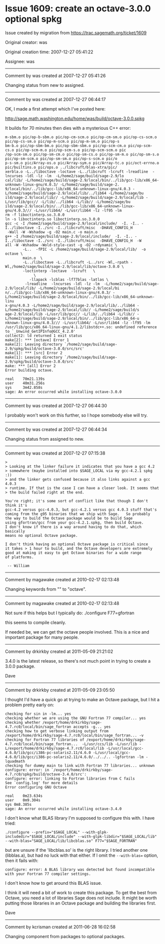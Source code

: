 # Issue 1609: create an octave-3.0.0 optional spkg

Issue created by migration from https://trac.sagemath.org/ticket/1609

Original creator: was

Original creation time: 2007-12-27 05:41:22

Assignee: was




---

Comment by was created at 2007-12-27 05:41:26

Changing status from new to assigned.


---

Comment by was created at 2007-12-27 06:44:17

OK, I made a first attempt which I've posted here:

http://sage.math.washington.edu/home/was/build/octave-3.0.0.spkg

It builds for 70 minutes then dies with a mysterious C++ error:


```
m-sbm.o pic/op-b-sbm.o pic/op-cm-scm.o pic/op-cm-sm.o pic/op-cs-scm.o pic/op-cs-sm.o pic/op-m-scm.o pic/op-m-sm.o pic/op-s
bm-b.o pic/op-sbm-bm.o pic/op-sbm-sbm.o pic/op-scm-cm.o pic/op-scm-cs.o pic/op-scm-m.o pic/op-scm-s.o pic/op-scm-scm.o pic
/op-scm-sm.o pic/op-sm-cm.o pic/op-sm-cs.o pic/op-sm-m.o pic/op-sm-s.o pic/op-sm-scm.o pic/op-sm-sm.o pic/op-s-scm.o pic/o
p-s-sm.o pic/Array-os.o pic/Array-sym.o pic/Array-tc.o pic/oct-errno.o pic/builtins.o pic/ops.o ../libcruft/blas-xtra/pic/
xerbla.o -L../liboctave -loctave -L../libcruft -lcruft -lreadline  -lncurses -ldl -lz -lm  -L/home2/sage/build/sage-2.9/lo
cal/lib/ -L/home2/sage/build/sage-2.9/local/bin/../lib/gcc-lib/x86_64-unknown-linux-gnu/4.0.3/ -L/home2/sage/build/sage-2.
9/local/bin/../lib/gcc-lib/x86_64-unknown-linux-gnu/4.0.3 -L/home2/sage/build/sage-2.9/local/lib/../lib64 -L/home2/sage/bu
ild/sage-2.9/local/lib// -L/home2/sage/build/sage-2.9/local/lib -L/usr/lib/gcc// -L/lib/../lib64 -L/lib// -L/home2/sage/bu
ild/sage-2.9/local/bin/../lib/gcc-lib/x86_64-unknown-linux-gnu/4.0.3/// -L/usr/lib64/ -L/usr/lib64 -lz -lf95 -lm
rm -f liboctinterp.so.3.0.0
ln -s liboctinterp.so liboctinterp.so.3.0.0
gcc -c -I /home2/sage/build/sage-2.9/local/include/  -I. -I.. -I../liboctave -I../src -I../libcruft/misc  -DHAVE_CONFIG_H 
 -Wall -W -Wshadow -g -O2 main.c -o main.o
g++ -I /home2/sage/build/sage-2.9/local/include/  -I. -I.. -I../liboctave -I../src -I../libcruft/misc  -DHAVE_CONFIG_H  -W
all -W -Wshadow -Wold-style-cast -g -O2 -rdynamic \
        -L..  -fPIC -L /home2/sage/build/sage-2.9/local/lib/  -o octave \
        main.o  \   
        -L../liboctave -L../libcruft -L../src -Wl,-rpath -Wl,/home2/sage/build/sage-2.9/local/lib/octave-3.0.0 \
        -loctinterp -loctave  -lcruft   \
             \
           -llapack -lcblas -lf77blas -latlas \
         -lreadline  -lncurses -ldl -lz -lm  -L/home2/sage/build/sage-2.9/local/lib/ -L/home2/sage/build/sage-2.9/local/bi
n/../lib/gcc-lib/x86_64-unknown-linux-gnu/4.0.3/ -L/home2/sage/build/sage-2.9/local/bin/../lib/gcc-lib/x86_64-unknown-linu
x-gnu/4.0.3 -L/home2/sage/build/sage-2.9/local/lib/../lib64 -L/home2/sage/build/sage-2.9/local/lib// -L/home2/sage/build/s
age-2.9/local/lib -L/usr/lib/gcc// -L/lib/../lib64 -L/lib// -L/home2/sage/build/sage-2.9/local/bin/../lib/gcc-lib/x86_64-u
nknown-linux-gnu/4.0.3/// -L/usr/lib64/ -L/usr/lib64 -lz -lf95 -lm
/usr/lib/gcc/x86_64-linux-gnu/4.1.2/libstdc++.so: undefined reference to `_Unwind_GetIPInfo@GCC_4.2.0'
collect2: ld returned 1 exit status
make[2]: *** [octave] Error 1
make[2]: Leaving directory `/home2/sage/build/sage-2.9/spkg/build/octave-3.0.0/src/src'
make[1]: *** [src] Error 2
make[1]: Leaving directory `/home2/sage/build/sage-2.9/spkg/build/octave-3.0.0/src'
make: *** [all] Error 2
Error building octave.

real    70m21.139s  
user    40m31.256s  
sys     3m42.858s   
sage: An error occurred while installing octave-3.0.0

```



---

Comment by was created at 2007-12-27 06:44:30

I probably won't work on this further, so I hope somebody else will try.


---

Comment by was created at 2007-12-27 06:44:34

Changing status from assigned to new.


---

Comment by was created at 2007-12-27 07:15:38


```
> 
> Looking at the linker failure it indicates that you have a gcc 4.2
> somewhere (maybe installed into $SAGE_LOCAL via my gcc-4.2.1 spkg :))
> and the linker gets confused because it also links against a gcc 4.0.3
> runtime. If that is the case I can have a closer look. It seems that
> the build failed right at the end.

You're right; it's some sort of conflict like that though I don't think it's
gcc-4.2 versus gcc-4.0.3, but gcc-4.2.1 versus gcc 4.0.3 stuff that's
coming from the g95 binaries that we ship with Sage.   So probably
the way to build the Octave package would be to build Sage
using gfortran/gcc from your gcc-4.2.1.spkg, then build Octave. 
I don't know if there is a way around having to do that, which basically
means no optional Octave package.  

I don't think having an optional Octave package is critical since
it takes > 1 hour to build, and the Octave developers are extremely
good at making it easy to get Octave binaries for a wide range
of platforms. 

 -- William
```



---

Comment by magawake created at 2010-02-17 02:13:48

Changing keywords from "" to "octave".


---

Comment by magawake created at 2010-02-17 02:13:48

Not sure if this helps but I typically do:
./configure F77=gfortran

this seems to compile cleanly. 

If needed be, we can get the octave people involved. This is a nice and important package for many people.


---

Comment by drkirkby created at 2011-05-09 21:21:02

3.4.0 is the latest release, so there's not much point in trying to create a 3.0.0 package. 

Dave


---

Comment by drkirkby created at 2011-05-09 23:05:50

I thought I'd have a quick go at trying to make an Octave package, but I hit a problem pretty early on:


```
checking for sin in -lm... yes
checking whether we are using the GNU Fortran 77 compiler... yes
checking whether /export/home/drkirkby/sage-4.7.rc0/local/bin/sage_fortran accepts -g... yes
checking how to get verbose linking output from /export/home/drkirkby/sage-4.7.rc0/local/bin/sage_fortran... -v
checking for Fortran 77 libraries of /export/home/drkirkby/sage-4.7.rc0/local/bin/sage_fortran...  -L/usr/ccs/lib -L/usr/lib -L/export/home/drkirkby/sage-4.7.rc0/local/lib -L/usr/local/gcc-4.6.0/lib/gcc/i386-pc-solaris2.11/4.6.0 -L/usr/local/gcc-4.6.0/lib/gcc/i386-pc-solaris2.11/4.6.0/../../.. -lgfortran -lm -lquadmath
checking for dummy main to link with Fortran 77 libraries... unknown
configure: error: in `/export/home/drkirkby/sage-4.7.rc0/spkg/build/octave-3.4.0/src':
configure: error: linking to Fortran libraries from C fails
See `config.log' for more details
Error configuring GNU Octave

real	0m23.634s
user	0m9.304s
sys	0m8.385s
sage: An error occurred while installing octave-3.4.0
```


I don't know what BLAS library I'm supposed to configure this with. I have tried:


```
./configure --prefix="$SAGE_LOCAL" --with-glpk-includedir="$SAGE_LOCAL/include" --with-glpk-libdir="$SAGE_LOCAL/lib" --with-blas="SAGE_LOCAL/lib/libcblas.so" F77="$SAGE_FORTRAN"
```


but are unsure if the 'libcblas.so' is the right library. I tried another one (libblas.a), but had no luck with that either. If I omit the `--with-blas=` option, then it fails with:



```
configure: error: A BLAS library was detected but found incompatible with your Fortran 77 compiler settings.
```


I don't know how to get around this BLAS issue. 

I think it will need a bit of work to create this package. To get the best from Octave, you need a lot of libraries Sage does not include. It might be worth putting those libraries in an Octave package and building the libraries first. 

Dave


---

Comment by kcrisman created at 2011-06-28 16:02:58

Changing component from packages to optional packages.
